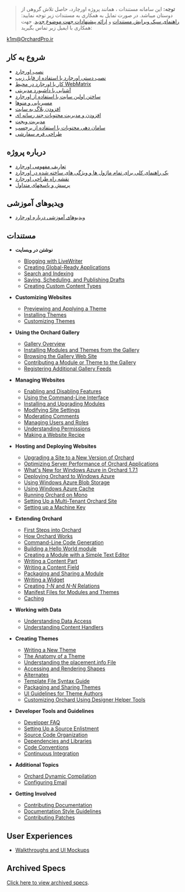 > **توجه:** این سامانه مستندات ، همانند پروژه اورچارد، حاصل تلاش گروهی از دوستان میباشد.
در صورت تمایل به همکاری به مستندات زیر توجه نمایید:
[راهنمای سبک ویرایش مستندات](Documentation/Documentation-style-guidelines)
و [ارائه پیشنهادات جهت موضوع جدید](Documentation/Suggestions-for-New-Topics).
جهت همکاری با ایمیل زیر تماس بگیرید:

k1m@OrchardPro.ir

## شروع به کار ##
* [نصب اورچارد](Documentation/Installing-Orchard)
* [نصب دستی اورچارد با استفاده از فایل زیپ](Documentation/Manually-installing-Orchard-zip-file)
* [کار با اورچارد در محیط WebMatrix](Documentation/Working-with-Orchard-in-WebMatrix)
* [آشنایی با داشبورد مدیریتی](Documentation/Getting-around-the-dashboard)
* [ساختن اولین سایت با استفاده از اورچارد](Documentation/Getting-Started)
* [مسیریابی و منوها](Documentation/Navigation-and-menus)
* [افزودن بلاگ به سایت](Documentation/Adding-a-blog-to-your-site)
* [افزودن و مدیریت محتویات چند رسانه ای](Documentation/Adding-and-managing-media-content)
* [مدیریت ویجت](Documentation/Managing-widgets)
* [سامان دهی محتویات با استفاده از برچسب](Documentation/Organizing-content-with-tags)
* [طراحی فرم سفارشی](Documentation/Creating-Custom-Forms "استفاده از فرم های سفارشی برای ایجاد صفحه اشتراک و تماس با ما")

## درباره پروژه ##
* [تعاریف مفهومی اورچارد](Documentation/Basic-Orchard-Concepts)
* [یک راهنمای کلی برای تمام ماژول ها و ویژگی های ساخته شده در اورچارد](Documentation/Builtin-features)
* [نقشه راه طراحی اورچارد](Documentation/feature-roadmap)
* [پرسش و پاسخهای متداول](Documentation/frequently-asked-questions)

## ویدیوهای آموزشی ##

* [ویدیوهای آموزشی درباره اورچارد](Documentation/Orchard-TV)

## مستندات ##

* **نوشتن در وبسایت**
    * [Blogging with LiveWriter](Documentation/Blogging-with-LiveWriter)
    * [Creating Global-Ready Applications](Documentation/Creating-global-ready-applications)
    * [Search and Indexing](Documentation/Search-and-indexing)
    * [Saving, Scheduling, and Publishing Drafts](Documentation/Saving-scheduling-and-publishing-drafts)
    * [Creating Custom Content Types](Documentation/Creating-custom-content-types)


* **Customizing Websites**
    * [Previewing and Applying a Theme](Documentation/Previewing-and-applying-a-theme)
    * [Installing Themes](Documentation/Installing-themes)
    * [Customizing Themes](Documentation/Customizing-the-default-theme)


* **Using the Orchard Gallery**
    * [Gallery Overview](Documentation/Gallery-overview)
    * [Installing Modules and Themes from the Gallery](Documentation/Installing-modules-and-themes-from-the-gallery)
    * [Browsing the Gallery Web Site](Documentation/Browsing-the-gallery-web-site)
    * [Contributing a Module or Theme to the Gallery](Documentation/Contributing-a-module-or-theme-to-the-gallery)
    * [Registering Additional Gallery Feeds](Documentation/Module-gallery-feeds)


* **Managing Websites**
    * [Enabling and Disabling Features](Documentation/Enabling-and-disabling-features)
    * [Using the Command-Line Interface](Documentation/Using-the-command-line-interface)
    * [Installing and Upgrading Modules](Documentation/Installing-and-upgrading-modules)
    * [Modifying Site Settings](Documentation/Modifying-site-settings)
    * [Moderating Comments](Documentation/Moderating-comments)
    * [Managing Users and Roles](Documentation/Managing-users-and-roles)
    * [Understanding Permissions](Documentation/Understanding-permissions)
    * [Making a Website Recipe](Documentation/Making-a-Web-Site-Recipe)


* **Hosting and Deploying Websites**
    * [Upgrading a Site to a New Version of Orchard](Documentation/Upgrading-a-site-to-a-new-version-of-Orchard)
    * [Optimizing Server Performance of Orchard Applications](Documentation/Optimizing-Performance-of-Orchard-with-Shared-Hosting)
    * [What's New for Windows Azure in Orchard 1.7.1](Documentation/Whats-new-for-Windows-Azure-in-Orchard-1-7-1)
    * [Deploying Orchard to Windows Azure](Documentation/Deploying-Orchard-to-Windows-Azure)
	* [Using Windows Azure Blob Storage](Documentation/Using-Windows-Azure-Blob-Storage)
	* [Using Windows Azure Cache](Documentation/Using-Windows-Azure-Cache)
    * [Running Orchard on Mono](Documentation/Running-Orchard-on-Mono)
    * [Setting Up a Multi-Tenant Orchard Site](Documentation/Setting-up-a-multi-tenant-orchard-site)
    * [Setting up a Machine Key](Documentation/Setting-up-a-machine-key)


* **Extending Orchard**
    * [First Steps into Orchard](Documentation/First-steps-into-Orchard)
    * [How Orchard Works](Documentation/How-Orchard-works)
    * [Command-Line Code Generation](Documentation/Command-line-scaffolding)
    * [Building a Hello World module](Documentation/Building-a-hello-world-module)
    * [Creating a Module with a Simple Text Editor](Documentation/Creating-a-module-with-a-simple-text-editor)
    * [Writing a Content Part](Documentation/Writing-a-content-part)
    * [Writing a Content Field](Documentation/Creating-a-custom-field-type)
    * [Packaging and Sharing a Module](Documentation/Packaging-and-sharing-a-module)
    * [Writing a Widget](Documentation/Writing-a-widget)
    * [Creating _1-N_ and _N-N_ Relations](Documentation/Creating-1-n-and-n-n-relations)
    * [Manifest Files for Modules and Themes](Documentation/manifest-files)
    * [Caching](Documentation/Caching)


* **Working with Data**
    * [Understanding Data Access](Documentation/Understanding-data-access)
    * [Understanding Content Handlers](Documentation/Understanding-content-handlers)
<!-- ** [Understanding Content Drivers](Documentation/Understanding-content-drivers) (TBD) -->

* **Creating Themes**
    * [Writing a New Theme](Documentation/Writing-a-new-theme)
    * [The Anatomy of a Theme](Documentation/Anatomy-of-a-theme)
    * [Understanding the placement.info File](Documentation/Understanding-placement-info)
    * [Accessing and Rendering Shapes](Documentation/Accessing-and-rendering-shapes)
    * [Alternates](Documentation/Alternates)
    * [Template File Syntax Guide](Documentation/Template-file-syntax-guide)
    * [Packaging and Sharing Themes](Documentation/Packaging-and-sharing-themes)
    * [UI Guidelines for Theme Authors](Documentation/UI-guidelines-for-theme-authors)
    * [Customizing Orchard Using Designer Helper Tools](Documentation/Customizing-Orchard-using-Designer-Helper-Tools)


* **Developer Tools and Guidelines**
    * [Developer FAQ](Documentation/Developer-FAQ)
    * [Setting Up a Source Enlistment](Documentation/Setting-up-a-source-enlistment)
    * [Source Code Organization](Documentation/Source-code-organization)
    * [Dependencies and Libraries](Documentation/Orchard-dependencies-and-libraries)
    * [Code Conventions](Documentation/Code-conventions)
    * [Continuous Integration](Documentation/Continuous-integration)


* **Additional Topics**
    * [Orchard Dynamic Compilation](Documentation/Orchard-module-loader-and-dynamic-compilation)
    * [Configuring Email](Documentation/Configuring-Email)


* **Getting Involved**
    * [Contributing Documentation](Documentation/Contributing-documentation)
    * [Documentation Style Guidelines](Documentation/Documentation-style-guidelines)
    * [Contributing Patches](Documentation/Contributing-patches)

## User Experiences ##
* [Walkthroughs and UI Mockups](Documentation/walkthroughs)

## Archived Specs ##

[Click here to view archived specs](Documentation/archived-specs).
